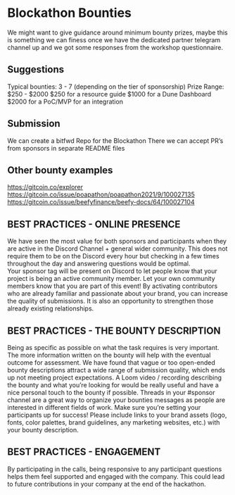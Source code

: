 # Blockathon Bounties
We might want to give guidance around minimum bounty prizes, maybe this is something we can finess once we have the dedicated partner telegram channel up and we got some responses from the workshop questionnaire.

## Suggestions
Typical bounties: 3 - 7 (depending on the tier of sponsorship)
Prize Range: $250 - $2000
$250 for a resource guide 
$1000 for a Dune Dashboard
$2000 for a PoC/MVP for an integration

## Submission
We can create a bitfwd Repo for the Blockathon
There we can accept PR’s from sponsors in separate README files



## Other bounty examples
https://gitcoin.co/explorer 
https://gitcoin.co/issue/poapathon/poapathon2021/9/100027135 
https://gitcoin.co/issue/beefyfinance/beefy-docs/64/100027104

## BEST PRACTICES - ONLINE PRESENCE
We have seen the most value for both sponsors and participants when they are active in the Discord Channel + general wider community.
This does not require them to be on the Discord every hour but checking in a few times throughout the day and answering questions would be optimal.  
Your sponsor tag will be present on Discord to let people know that your project is being an active community member.
Let your own community members know that you are part of this event! By activating contributors who are already familiar and passionate about your brand, you can increase the quality of submissions. It is also an opportunity to strengthen those already existing relationships.



## BEST PRACTICES - THE BOUNTY DESCRIPTION
Being as specific as possible on what the task requires is very important. The more information written on the bounty will help with the eventual outcome for assessment. We have found that vague or too open-ended bounty descriptions attract a wide range of submission quality, which ends up not meeting project expectations.
A Loom video / recording describing the bounty and what you’re looking for would be really useful and have a nice personal touch to the bounty if possible.
Threads in your #sponsor channel are a great way to organize your bounties messages as people are interested in different fields of work. 
Make sure you’re setting your participants up for success! Please include links to your brand assets (logo, fonts, color palettes, brand guidelines, any marketing websites, etc.) with your bounty description.


## BEST PRACTICES - ENGAGEMENT
By participating in the calls, being responsive to any participant questions helps them feel supported and engaged with the company. 
This could lead to future contributions in your company at the end of the hackathon. 


